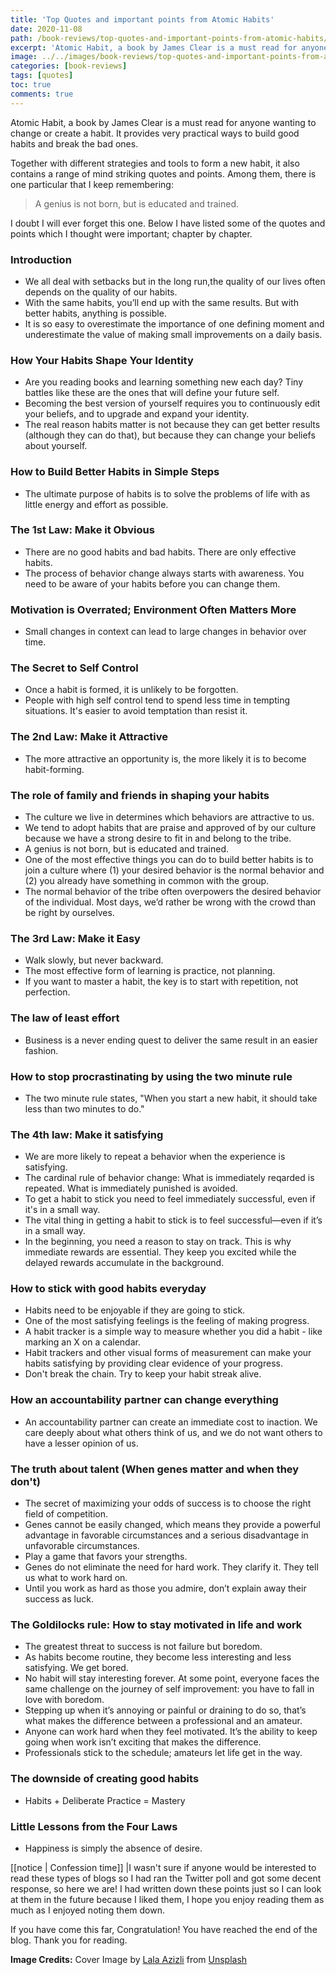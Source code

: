 ```yaml
---
title: 'Top Quotes and important points from Atomic Habits'
date: 2020-11-08
path: /book-reviews/top-quotes-and-important-points-from-atomic-habits/
excerpt: 'Atomic Habit, a book by James Clear is a must read for anyone wanting to change or create a habit. Today, I list out some quotes and most important points talked about in the book.'
image: ../../images/book-reviews/top-quotes-and-important-points-from-atomic-habits.webp
categories: [book-reviews]
tags: [quotes]
toc: true
comments: true
---
```


Atomic Habit, a book by James Clear is a must read for anyone wanting to change or create a habit. It provides very practical ways to build good habits and break the bad ones.

Together with different strategies and tools to form a new habit, it also contains a range of mind striking quotes and points. Among them, there is one particular that I keep remembering:

> A genius is not born, but is educated and trained.

I doubt I will ever forget this one. Below I have listed some of the quotes and points which I thought were important; chapter by chapter.

### Introduction

- We all deal with setbacks but in the long run,the quality of our lives often depends on the quality of our habits.
- With the same habits, you’ll end up with the same results. But with better habits, anything is possible.
- It is so easy to overestimate the importance of one defining moment and underestimate the value of making small improvements on a daily basis.

### How Your Habits Shape Your Identity

- Are you reading books and learning something new each day? Tiny battles like these are the ones that will define your future self.
- Becoming the best version of yourself requires you to continuously edit your beliefs, and to upgrade and expand your identity.
- The real reason habits matter is not because they can get better results (although they can do that), but because they can change your beliefs about yourself.

### How to Build Better Habits in Simple Steps

- The ultimate purpose of habits is to solve the problems of life with as little energy and effort as possible.

### The 1st Law: Make it Obvious

- There are no good habits and bad habits. There are only effective habits.
- The process of behavior change always starts with awareness. You need to be aware of your habits before you can change them.

### Motivation is Overrated; Environment Often Matters More

- Small changes in context can lead to large changes in behavior over time.

### The Secret to Self Control

- Once a habit is formed, it is unlikely to be forgotten.
- People with high self control tend to spend less time in tempting situations. It's easier to avoid temptation than resist it.

### The 2nd Law: Make it Attractive

- The more attractive an opportunity is, the more likely it is to become habit-forming.

### The role of family and friends in shaping your habits

- The culture we live in determines which behaviors are attractive to us.
- We tend to adopt habits that are praise and approved of by our culture because we have a strong desire to fit in and belong to the tribe.
- A genius is not born, but is educated and trained.
- One of the most effective things you can do to build better habits is to join a culture where (1) your desired behavior is the normal behavior and (2) you already have something in common with the group.
- The normal behavior of the tribe often overpowers the desired behavior of the individual. Most days, we’d rather be wrong with the crowd than be right by ourselves.

### The 3rd Law: Make it Easy

- Walk slowly, but never backward.
- The most effective form of learning is practice, not planning.
- If you want to master a habit, the key is to start with repetition, not perfection.

### The law of least effort

- Business is a never ending quest to deliver the same result in an easier fashion.

### How to stop procrastinating by using the two minute rule

- The two minute rule states, "When you start a new habit, it should take less than two minutes to do."

### The 4th law: Make it satisfying

- We are more likely to repeat a behavior when the experience is satisfying.
- The cardinal rule of behavior change: What is immediately reqarded is repeated. What is immediately punished is avoided.
- To get a habit to stick you need to feel immediately successful, even if it's in a small way.
- The vital thing in getting a habit to stick is to feel successful—even if it’s in a small way.
- In the beginning, you need a reason to stay on track. This is why immediate rewards are essential. They keep you excited while the delayed rewards accumulate in the background.

### How to stick with good habits everyday

- Habits need to be enjoyable if they are going to stick.
- One of the most satisfying feelings is the feeling of making progress.
- A habit tracker is a simple way to measure whether you did a habit - like marking an X on a calendar.
- Habit trackers and other visual forms of measurement can make your habits satisfying by providing clear evidence of your progress.
- Don't break the chain. Try to keep your habit streak alive.

### How an accountability partner can change everything

- An accountability partner can create an immediate cost to inaction. We care deeply about what others think of us, and we do not want others to have a lesser opinion of us.

### The truth about talent (When genes matter and when they don't)

- The secret of maximizing your odds of success is to choose the right field of competition.
- Genes cannot be easily changed, which means they provide a powerful advantage in favorable circumstances and a serious disadvantage in unfavorable circumstances.
- Play a game that favors your strengths.
- Genes do not eliminate the need for hard work. They clarify it. They tell us what to work hard on.
- Until you work as hard as those you admire, don’t explain away their success as luck.

### The Goldilocks rule: How to stay motivated in life and work

- The greatest threat to success is not failure but boredom.
- As habits become routine, they become less interesting and less satisfying. We get bored.
- No habit will stay interesting forever. At some point, everyone faces the same challenge on the journey of self improvement: you have to fall in love with boredom.
- Stepping up when it’s annoying or painful or draining to do so, that’s what makes the difference between a professional and an amateur.
- Anyone can work hard when they feel motivated. It’s the ability to keep going when work isn’t exciting that makes the difference.
- Professionals stick to the schedule; amateurs let life get in the way.

### The downside of creating good habits

- Habits + Deliberate Practice = Mastery

### Little Lessons from the Four Laws

- Happiness is simply the absence of desire.

[[notice | Confession time]]
|I wasn't sure if anyone would be interested to read these types of blogs so I had ran the Twitter poll and got some decent response, so here we are! I had written down these points just so I can look at them in the future because I liked them, I hope you enjoy reading them as much as I enjoyed noting them down.

If you have come this far, Congratulation! You have reached the end of the blog. Thank you for reading.

**Image Credits:** Cover Image by <a href="https://unsplash.com/@lazizli?utm_source=unsplash&amp;utm_medium=referral&amp;utm_content=creditCopyText" target="_blank">Lala Azizli</a> from <a href="https://unsplash.com/s/photos/atomic-habits?utm_source=unsplash&amp;utm_medium=referral&amp;utm_content=creditCopyText" target="_blank">Unsplash</a>
